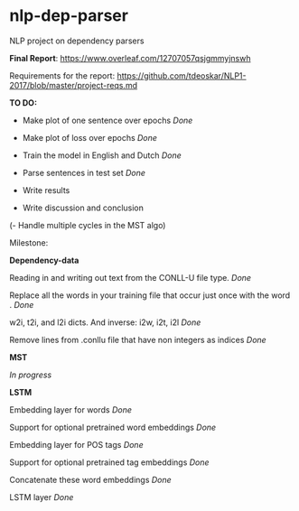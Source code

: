 # nlp-dep-parser
NLP project on dependency parsers

<b>Final Report</b>: https://www.overleaf.com/12707057qsjgmmyjnswh

Requirements for the report: https://github.com/tdeoskar/NLP1-2017/blob/master/project-reqs.md



<b> TO DO: </b>

- Make plot of one sentence over epochs <i>Done</i>

- Make plot of loss over epochs <i>Done</i>

- Train the model in English and Dutch <i>Done</i>

- Parse sentences in test set <i>Done</i>

- Write results  

- Write discussion and conclusion



(- Handle multiple cycles in the MST algo)


Milestone:

<b>Dependency-data</b>

Reading in and writing out text from the CONLL-U file type. <i>Done</i>

Replace all the words in your training file that occur just once with the word <unk>. <i>Done</i>

w2i, t2i, and l2i dicts. And inverse: i2w, i2t, i2l <i>Done</i>

Remove lines from .conllu file that have non integers as indices <i>Done</i>

<b>MST</b>

<i>In progress</i>

<b>LSTM</b>

Embedding layer for words <i>Done</i>

Support for optional pretrained word embeddings <i>Done</i>

Embedding layer for POS tags <i>Done</i>

Support for optional pretrained tag embeddings <i>Done</i>

Concatenate these word embeddings <i>Done</i>

LSTM layer <i>Done</i>


